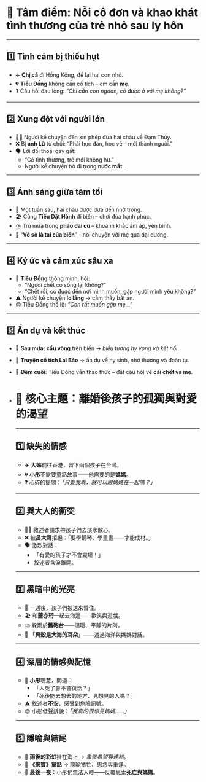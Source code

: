  # 🌊 Tâm điểm: Nỗi cô đơn và khao khát tình thương của trẻ nhỏ sau ly hôn

---

## 1️⃣ Tình cảm bị thiếu hụt
- ✈️ **Chị cả** đi Hồng Kông, để lại hai con nhỏ.
- 💔 **Tiểu Đồng** không cần cổ tích – em cần **mẹ**.
- ❓ Câu hỏi đau lòng: *“Chỉ cần con ngoan, có được ở với mẹ không?”*

---

## 2️⃣ Xung đột với người lớn
- 🧍‍♂️ Người kể chuyện đến xin phép đưa hai cháu về Đạm Thủy.
- ❌ Bị **anh Lữ** từ chối: “Phải học đàn, học vẽ – mới thành người.”
- 🗣️ Lời đối thoại gay gắt:
  - “Có tình thương, trẻ mới không hư.”
  - Người kể chuyện bỏ đi trong **nước mắt**.

---

## 3️⃣ Ánh sáng giữa tăm tối
- 🚗 Một tuần sau, hai cháu được đưa đến nhờ trông.
- 🏖️ Cùng **Tiêu Dật Hành** đi biển – chơi đùa hạnh phúc.
- ⛈️ Trú mưa trong **pháo đài cũ** – khoảnh khắc ấm áp, yên bình.
- 🐚 “**Vỏ sò là tai của biển**” – nói chuyện với mẹ qua đại dương.

---

## 4️⃣ Ký ức và cảm xúc sâu xa
- 🧠 **Tiểu Đồng** thông minh, hỏi:
  - “Người chết có sống lại không?”
  - “Chết rồi, có được đến nơi mình muốn, gặp người mình yêu không?”
- ⚠️ Người kể chuyện **lo lắng** → cảm thấy bất an.
- 😔 Tiểu Đồng thổ lộ: *“Con rất muốn gặp mẹ…”*

---

## 5️⃣ Ẩn dụ và kết thúc
- 🌈 **Sau mưa: cầu vồng** trên biển → *biểu tượng hy vọng và kết nối*.

- 📖 **Truyện cổ tích Lai Bảo** → ẩn dụ về hy sinh, nhớ thương và đoàn tụ.

- 🌙 **Đêm cuối**: Tiểu Đồng vẫn thao thức – đặt câu hỏi về **cái chết và mẹ**.

- # 🌊 核心主題：離婚後孩子的孤獨與對愛的渴望

  ---

  ## 1️⃣ 缺失的情感

  - ✈️ **大姊**前往香港，留下兩個孩子在台灣。
  - 💔 **小彤**不需要童話故事——他需要的是**媽媽**。
  - ❓ 心碎的提問：*「只要我乖，就可以跟媽媽在一起嗎？」*

  ---

  ## 2️⃣ 與大人的衝突

  - 🧍‍♂️ 敘述者請求帶孩子們去淡水散心。
  - ❌ 被**呂大哥**拒絕：「要學鋼琴、學畫畫——才能成材。」
  - 🗣️ 激烈對話：
    - 「有愛的孩子才不會變壞！」
    - 敘述者含淚離開。

  ---

  ## 3️⃣ 黑暗中的光亮

  - 🚗 一週後，孩子們被送來暫住。
  - 🏖️ 和**蕭亦珩**一起去海邊——歡笑與遊戲。
  - ⛈️ 躲雨於**舊砲台**——溫暖、平靜的片刻。
  - 🐚 「**貝殼是大海的耳朵**」——透過海洋與媽媽對話。

  ---

  ## 4️⃣ 深層的情感與記憶

  - 🧠 **小彤**聰慧，問道：
    - 「人死了會不會復活？」
    - 「死後能去想去的地方、見想見的人嗎？」
  - ⚠️ 敘述者**不安**，感受到危險訊號。
  - 😔 小彤低聲訴說：*「我真的很想見媽媽……」*

  ---

  ## 5️⃣ 隱喻與結尾

  - 🌈 **雨後的彩虹**掛在海上 → *象徵希望與連結*。
  - 📖 **《來寶》童話** → 隱喻犧牲、思念與重逢。
  - 🌙 **最後一夜**：小彤仍無法入睡——反覆思索**死亡與媽媽**。